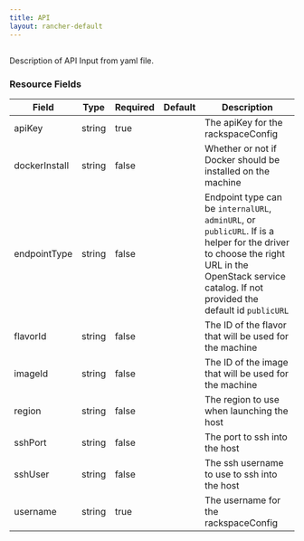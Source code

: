 ```yaml
---
title: API
layout: rancher-default
---
```


## <no value>

Description of API Input from yaml file. 
​​
### Resource Fields

Field | Type | Required | Default | Description
---|---|---|---|---
apiKey | string | true | <no value> | The apiKey for the rackspaceConfig
dockerInstall | string | false | <no value> | Whether or not if Docker should be installed on the machine
endpointType | string | false | <no value> | Endpoint type can be `internalURL`, `adminURL`, or` publicURL`. If is a helper for the driver to choose the right URL in the OpenStack service catalog. If not provided the default id `publicURL`
flavorId | string | false | <no value> | The ID of the flavor that will be used for the machine
imageId | string | false | <no value> | The ID of the image that will be used for the machine
region | string | false | <no value> | The region to use when launching the host
sshPort | string | false | <no value> | The port to ssh into the host
sshUser | string | false | <no value> | The ssh username to use to ssh into the host
username | string | true | <no value> | The username for the rackspaceConfig


